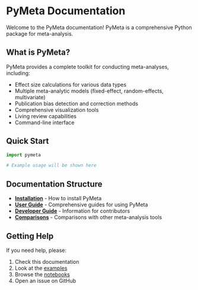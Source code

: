 # PyMeta Documentation

Welcome to the PyMeta documentation! PyMeta is a comprehensive Python package for meta-analysis.

## What is PyMeta?

PyMeta provides a complete toolkit for conducting meta-analyses, including:

- Effect size calculations for various data types
- Multiple meta-analytic models (fixed-effect, random-effects, multivariate)
- Publication bias detection and correction methods
- Comprehensive visualization tools
- Living review capabilities
- Command-line interface

## Quick Start

```python
import pymeta

# Example usage will be shown here
```

## Documentation Structure

- **[Installation](installation.md)** - How to install PyMeta
- **[User Guide](user-guide/)** - Comprehensive guides for using PyMeta
- **[Developer Guide](dev-guide/)** - Information for contributors
- **[Comparisons](comparisons/)** - Comparisons with other meta-analysis tools

## Getting Help

If you need help, please:

1. Check this documentation
2. Look at the [examples](../examples/)
3. Browse the [notebooks](../notebooks/)
4. Open an issue on GitHub